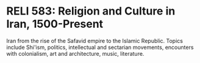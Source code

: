 # RELI 583: Religion and Culture in Iran, 1500-Present

Iran from the rise of the Safavid empire to the Islamic Republic. Topics include Shi'ism, politics, intellectual and sectarian movements, encounters with colonialism, art and architecture, music, literature.